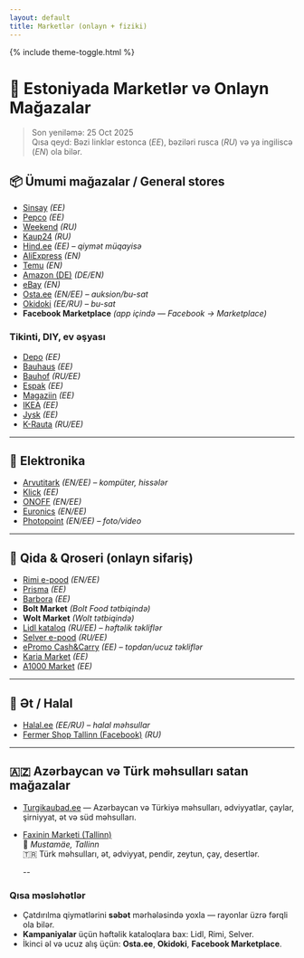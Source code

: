 ```yaml
---
layout: default
title: Marketlər (onlayn + fiziki)
---
```

{% include theme-toggle.html %}

# 🛒 Estoniyada Marketlər və Onlayn Mağazalar

> Son yeniləmə: 25 Oct 2025  
> Qısa qeyd: Bəzi linklər estonca (*EE*), bəziləri rusca (*RU*) və ya ingiliscə (*EN*) ola bilər.

## 📦 Ümumi mağazalar / General stores
- [Sinsay](https://www.sinsay.com/ee/et/) *(EE)*
- [Pepco](https://pepco.ee/) *(EE)*
- [Weekend](https://www.weekend.ee/ru/) *(RU)*
- [Kaup24](https://kaup24.ee/ru/) *(RU)*
- [Hind.ee](https://www.hind.ee/) *(EE) – qiymət müqayisə*
- [AliExpress](https://aliexpress.com/) *(EN)*
- [Temu](http://temu.com/) *(EN)*
- [Amazon (DE)](http://amazon.de/) *(DE/EN)*
- [eBay](https://www.ebay.com/) *(EN)*
- [Osta.ee](https://www.osta.ee/en) *(EN/EE) – auksion/bu-sat*
- [Okidoki](https://www.okidoki.ee/) *(EE/RU) – bu-sat*
- **Facebook Marketplace** *(app içində — Facebook → Marketplace)*

### Tikinti, DIY, ev əşyası
- [Depo](https://depo.ee/) *(EE)*
- [Bauhaus](https://bauhaus.ee/) *(EE)*
- [Bauhof](https://www.bauhof.ee/ru) *(RU/EE)*
- [Espak](https://espak.ee/epood/) *(EE)*
- [Magaziin](https://pood.magaziin.ee/) *(EE)*
- [IKEA](http://ikea.ee/) *(EE)*
- [Jysk](https://jysk.ee/) *(EE)*
- [K-Rauta](https://www.k-rauta.ee/ru/#mobile-menu) *(RU/EE)*

---

## 🔌 Elektronika
- [Arvutitark](http://arvutitark.ee/en/) *(EN/EE) – kompüter, hissələr*
- [Klick](https://www.klick.ee/) *(EE)*
- [ONOFF](https://onoff.ee/en/) *(EN/EE)*
- [Euronics](https://euronics.ee/en/) *(EN/EE)*
- [Photopoint](https://www.photopoint.ee/en/?ship_to=EE) *(EN/EE) – foto/video*

---

## 🥕 Qida & Qroseri (onlayn sifariş)
- [Rimi e-pood](https://www.rimi.ee/epood/en) *(EN/EE)*
- [Prisma](https://prismamarket.ee/) *(EE)*
- [Barbora](https://barbora.ee/) *(EE)*
- **Bolt Market** *(Bolt Food tətbiqində)*
- **Wolt Market** *(Wolt tətbiqində)*
- [Lidl kataloq](https://www.lidl.ee/c/ru-EE/katalog/s10019751) *(RU/EE) – həftəlik təkliflər*
- [Selver e-pood](https://www.selver.ee/ru/) *(RU/EE)*
- [ePromo Cash&Carry](https://epromo.ee/promo-cash-carry) *(EE) – topdan/ucuz təkliflər*
- [Karia Market](https://kariamarket.ee/) *(EE)*
- [A1000 Market](https://a1000market.ee/) *(EE)*

---

## 🥩 Ət / Halal
- [Halal.ee](http://halal.ee/) *(EE/RU) – halal məhsullar*
- [Fermer Shop Tallinn (Facebook)](https://www.facebook.com/FermerShopTallin) *(RU)*

---

## 🇦🇿 Azərbaycan və Türk məhsulları satan mağazalar
- [Turgikaubad.ee](https://turgikaubad.ee/) — Azərbaycan və Türkiyə məhsulları, ədviyyatlar, çaylar, şirniyyat, ət və süd məhsulları.
- [Faxinin Marketi (Tallinn)](https://www.google.com/maps/place/Faxinin+marketi/@59.4294216,24.763768,513m/data=!3m2!1e3!4b1!4m6!3m5!1s0x469295d839ae3e8d:0xb3eb8b697fbf72c0!8m2!3d59.4294216!4d24.7663429!16s%2Fg%2F11wmy9dc_g?entry=ttu&g_ep=EgoyMDI1MTAyMi4wIKXMDSoASAFQAw%3D%3D)  
  📍 *Mustamäe, Tallinn*  
  🇹🇷 Türk məhsulları, ət, ədviyyat, pendir, zeytun, çay, desertlər.

  --

### Qısa məsləhətlər
- Çatdırılma qiymətlərini **səbət** mərhələsində yoxla — rayonlar üzrə fərqli ola bilər.  
- **Kampaniyalar** üçün həftəlik kataloqlara bax: Lidl, Rimi, Selver.  
- İkinci əl və ucuz alış üçün: **Osta.ee**, **Okidoki**, **Facebook Marketplace**.
